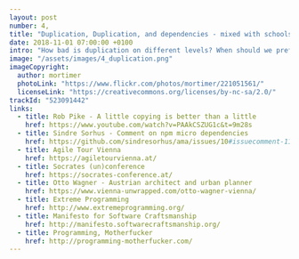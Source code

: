 ```yaml
---
layout: post
number: 4,
title: "Duplication, Duplication, and dependencies - mixed with schools of development"
date: 2018-11-01 07:00:00 +0100
intro: "How bad is duplication on different levels? When should we prefer having some code in our codebase over taking the dependency to a library? Is all duplication equal? In the first topic of this episode we discuss several aspects of duplication in a code base and the impact on stability, maintainability and reliability. For the second topic we discuss some schools of software development, from eXtreme Programming to Programming M.F.. Do they support different personalities of team members? Or should we try to consolidate on a single school within a team? For the last topic we don't feel to have a proper conclusion. So - what are your experiences on schools of software development. Interesting discussions guaranteed!"
image: "/assets/images/4_duplication.png"
imageCopyright:
  author: mortimer
  photoLink: "https://www.flickr.com/photos/mortimer/221051561/"
  licenseLink: "https://creativecommons.org/licenses/by-nc-sa/2.0/"
trackId: "523091442"
links:
  - title: Rob Pike - A little copying is better than a little
    href: https://www.youtube.com/watch?v=PAAkCSZUG1c&t=9m28s
  - title: Sindre Sorhus - Comment on npm micro dependencies
    href: https://github.com/sindresorhus/ama/issues/10#issuecomment-117766328
  - title: Agile Tour Vienna
    href: https://agiletourvienna.at/
  - title: Socrates (un)conference
    href: https://socrates-conference.at/
  - title: Otto Wagner - Austrian architect and urban planner
    href: https://www.vienna-unwrapped.com/otto-wagner-vienna/
  - title: Extreme Programming
    href: http://www.extremeprogramming.org/
  - title: Manifesto for Software Craftsmanship
    href: http://manifesto.softwarecraftsmanship.org/
  - title: Programming, Motherfucker
    href: http://programming-motherfucker.com/
---
```

